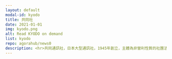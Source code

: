 ```yaml
---
layout: default
modal-id: kyodo
title: 共同社
date: 2021-01-01
img: kyodo.png
alt: Read KYODO on demand
list: kyodo
repo: agorahub/news0
description: <hr>共同通訊社，日本大型通訊社，1945年創立，主體為非營利性質的社團法人共同通信社，發佈新聞予幾乎所有日本報章、電台與電視網絡。
---
```

